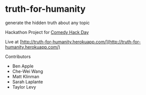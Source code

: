 truth-for-humanity
==================

generate the hidden truth about any topic


Hackathon Project for [Comedy Hack Day](https://www.hackerleague.org/hackathons/comedy-hack-day-at-the-mit-media-lab/hacks/truth-for-humanity)


Live at [http://truth-for-humanity.herokuapp.com/](http://truth-for-humanity.herokuapp.com/)

Contributors
* Ben Apple
* Che-Wei Wang
* Matt Klinman
* Sarah Laplante
* Taylor Levy
